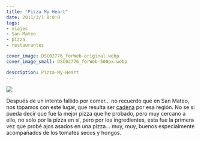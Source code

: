 ```yaml
---
title: "Pizza My Heart"
date: 2011/3/1 8:0:0
tags: 
- viajes
- San Mateo
- pizza
- restaurantes

cover_image: DSC02776_forWeb-original.webp
cover_image_small: DSC02776_forWeb-500px.webp

description: Pizza-My-Heart
---
```



[![](DSC02776_forWeb-800px.webp)](DSC02776_forWeb-800px.webp)

Después de un intento fallido por comer... no recuerdo qué en San Mateo, nos topamos con este lugar, que resulta ser <a href="https://www.pizzamyheart.com/">cadena</a> por esa región. No se si pueda decir que fue la mejor pizza que he probado, pero muy cercano a ello, no solo por la pizza en sí, pero por los ingredientes, esta fue la primera vez que probé ajos asados en una pizza... muy, muy, buenos especialmente acompañados de los tomates secos y hongos.

